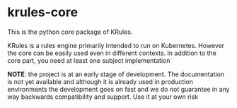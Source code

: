# krules-core

This is the python core package of KRules.

KRules is a rules engine primarily intended to run on Kubernetes. 
However the core can be easily used even in different contexts. 
In addition to the core part, you need at least one subject implementation

**NOTE**: the project is at an early stage of development. 
The documentation is not yet available and although it is already 
used in production environments the development goes on fast and we do not guarantee 
in any way backwards compatibility and support. Use it at your own risk